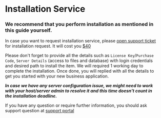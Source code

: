 # Installation Service

### We recommend that you perform installation as mentioned in this guide yourself.

In case you want to request installation service, please [open support ticket](https://tecdiary.net/support/tickets/new) for installation request. It will cost you [\$40](https://tecdiary.net/support/tickets/new)

Please don't forget to provide all the details such as `License Key`/`Purchase Code`, `Server Details` (access to files and database) with login credentials and desired path to install the item. We will required 1 working day to complete the installation. Once done, you will replied with all the details to get you started with your new business application.

**_In case we have any server configuration issue, we might need to work with your host/server admin to resolve it and this time doesn't count in the installation deadline._**

If you have any question or require further information, you should ask support question at [support portal](https://tecdiary.net/support)

